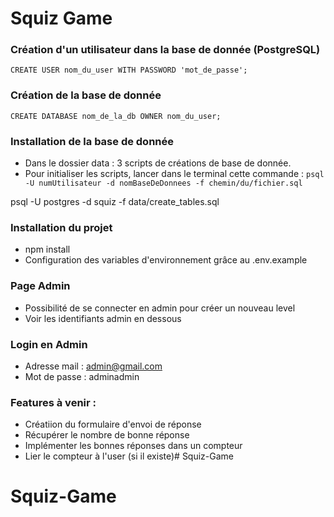 # Squiz Game

### Création d'un utilisateur dans la base de donnée (PostgreSQL)
`CREATE USER nom_du_user WITH PASSWORD 'mot_de_passe';`

### Création de la base de donnée
`CREATE DATABASE nom_de_la_db OWNER nom_du_user;`

### Installation de la base de donnée
- Dans le dossier data : 3 scripts de créations de base de donnée.
- Pour initialiser les scripts, lancer dans le terminal cette commande : 
`psql -U numUtilisateur -d nomBaseDeDonnees -f chemin/du/fichier.sql`

psql -U postgres -d squiz -f data/create_tables.sql

### Installation du projet
- npm install
- Configuration des variables d'environnement grâce au .env.example

### Page Admin
- Possibilité de se connecter en admin pour créer un nouveau level
- Voir les identifiants admin en dessous

### Login en Admin
- Adresse mail : admin@gmail.com 
- Mot de passe : adminadmin

### Features à venir :
- Créatiion du formulaire d'envoi de réponse
- Récupérer le nombre de bonne réponse
- Implémenter les bonnes réponses dans un compteur
- Lier le compteur à l'user (si il existe)# Squiz-Game
# Squiz-Game
